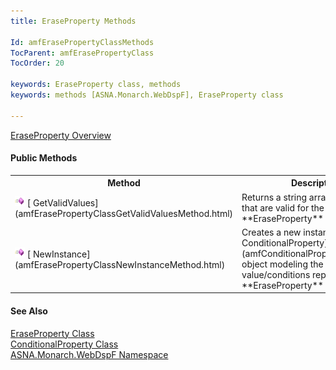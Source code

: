 ```yaml
---
title: EraseProperty Methods

Id: amfErasePropertyClassMethods
TocParent: amfErasePropertyClass
TocOrder: 20

keywords: EraseProperty class, methods
keywords: methods [ASNA.Monarch.WebDspF], EraseProperty class

---
```


[ EraseProperty Overview](amfErasePropertyClass.html) 

#### Public Methods
<table class="mytable" cellspacing="0" cellpadding="4" width="90%">
          <colgroup><col width="30%" /><col width="70%" />
          </colgroup>
          <tr><th>Method</th>
            <th>Description</th>
          </tr>
          <tr>
            <td><img class="hcp4" alt="public method" src="Images/Methods.bmp" style="WIDTH:16px; HEIGHT:16px" width="16" height="16" border="0" />
                [
                GetValidValues](amfErasePropertyClassGetValidValuesMethod.html)
            </td>
            <td>Returns a string array of the values that are
              valid for the 
 **EraseProperty** 
       object.
            </td>
          </tr>
          <tr>
            <td><img class="hcp4" alt="public method" src="Images/Methods.bmp" style="WIDTH:16px; HEIGHT:16px" width="16" height="16" border="0" />
                [
                NewInstance](amfErasePropertyClassNewInstanceMethod.html)
            </td>
            <td>Creates a new instance of a 
              [
              ConditionalProperty](amfConditionalPropertyClass.html) object modeling the
              value/conditions represented by 
 **EraseProperty** .
            </td>
          </tr>
</table>

#### See Also
[EraseProperty Class](amfErasePropertyClass.html) <br clear="none" /> [ConditionalProperty Class](amfConditionalPropertyClass.html) <br clear="none" /> [ASNA.Monarch.WebDspF Namespace](amfWebDspFNamespace.html) 
